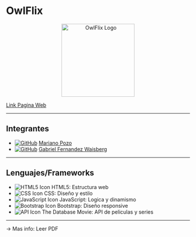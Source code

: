 # OwlFlix

<p align="center">
  <img src="https://github.com/GaboFW/owlflix/blob/main/Imagenes/Logo123.png" alt="OwlFlix Logo" width="200">
</p>

<p><a href="https://gabofw.github.io/owlflix/"> Link Pagina Web</a></p>

---

## Integrantes

- [![GitHub](https://img.icons8.com/ios-glyphs/30/ffffff/github.png)](https://github.com/Mariano-Pozo) <a href="https://github.com/Mariano-Pozo">Mariano Pozo</a>
- [![GitHub](https://img.icons8.com/ios-glyphs/30/ffffff/github.png)](https://github.com/GaboFW) <a href="https://github.com/GaboFW">Gabriel Fernandez Waisberg</a>

---

## Lenguajes/Frameworks

<ul>
  <li><img src="https://img.icons8.com/color/48/000000/html-5.png" alt="HTML5 Icon" title="HTML5"> HTML5: Estructura web </li>
  <li><img src="https://img.icons8.com/color/48/000000/css3.png" alt="CSS Icon" title="CSS3"> CSS: Diseño y estilo </li>
  <li><img src="https://img.icons8.com/color/48/000000/javascript.png" alt="JavaScript Icon" title="JavaScript"> JavaScript: Logica y dinamismo </li>
  <li><img src="https://img.icons8.com/color/48/000000/bootstrap.png" alt="Bootstrap Icon" title="Bootstrap"> Bootstrap: Diseño responsive </li>
  <li><img src="https://img.icons8.com/color/48/000000/themoviedb.png" alt="API Icon" title="The Movie Database API"> The Database Movie: API de peliculas y series </li>
</ul>

---

-> Mas info: Leer PDF
